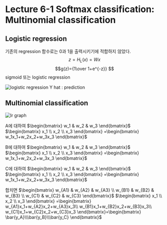 # Lecture 6-1 Softmax classification: Multinomial classification


## Logistic regression
기존의 regression 함수로는 0과 1을 출력시키기에 적합하지 않았다.
$$z=H_L(x)=Wx$$
$$g(z)={1\over 1+e^{-z}} $$
sigmoid 또는 logistic regression

![logistic regression](https://user-images.githubusercontent.com/31649100/51876179-0ca48880-23ab-11e9-9ee2-657e2087d5e1.png)
Y hat : prediction

## Multinomial classification

![lr graph](https://user-images.githubusercontent.com/31649100/51876661-afa9d200-23ac-11e9-925a-f9587712b38a.png)

A에 대하여
$\begin{bmatrix}
w_1 & w_2 & w_3 
\end{bmatrix}$
$\begin{bmatrix}
x_1 \\
x_2 \\ 
x_3 
\end{bmatrix}
=\begin{bmatrix}
w_1x_1+w_2x_2+w_3x_3
\end{bmatrix}$

B에 대하여
$\begin{bmatrix}
w_1 & w_2 & w_3 
\end{bmatrix}$
$\begin{bmatrix}
x_1 \\
x_2 \\ 
x_3 
\end{bmatrix}
=\begin{bmatrix}
w_1x_1+w_2x_2+w_3x_3
\end{bmatrix}$

C에 대하여
$\begin{bmatrix}
w_1 & w_2 & w_3 
\end{bmatrix}$
$\begin{bmatrix}
x_1 \\
x_2 \\ 
x_3 
\end{bmatrix}
=\begin{bmatrix}
w_1x_1+w_2x_2+w_3x_3
\end{bmatrix}$

합치면
$\begin{bmatrix}
w_{A1} & w_{A2} & w_{A3} \\
w_{B1} & w_{B2} & w_{B3} \\
w_{C1} & w_{C2} & w_{C3} 
\end{bmatrix}$
$\begin{bmatrix}
x_1 \\
x_2 \\ 
x_3 
\end{bmatrix}
=\begin{bmatrix}
w_{A1}x_1+w_{A2}x_2+w_{A3}x_3\\
w_{B1}x_1+w_{B2}x_2+w_{B3}x_3\\
w_{C1}x_1+w_{C2}x_2+w_{C3}x_3
\end{bmatrix}=\begin{bmatrix}
\bar{y_A}\\\bar{y_B}\\\bar{y_C}
\end{bmatrix}$
